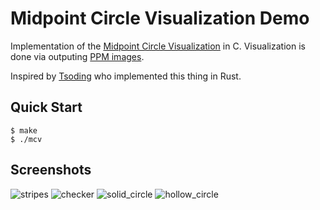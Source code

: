 # Midpoint Circle Visualization Demo

Implementation of the [Midpoint Circle Visualization](https://en.wikipedia.org/wiki/Midpoint_circle_algorithm) in C. Visualization is done via outputing [PPM images](http://netpbm.sourceforge.net/doc/ppm.html). 

Inspired by [Tsoding](https://www.twitch.tv/tsoding) who implemented this thing in Rust.

## Quick Start

```console
$ make
$ ./mcv
```

## Screenshots
![stripes](sc/stripes.ppm) ![checker](sc/checker.ppm)
![solid_circle](sc/solid_circle.ppm) ![hollow_circle](sc/hollow_circle.ppm)
